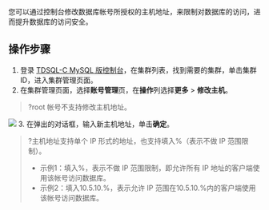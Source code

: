 
您可以通过控制台修改数据库帐号所授权的主机地址，来限制对数据库的访问，进而提升数据库的访问安全。

## 操作步骤
1. 登录 [TDSQL-C MySQL 版控制台](https://console.cloud.tencent.com/cynosdb)，在集群列表，找到需要的集群，单击集群 ID，进入集群管理页面。
2. 在集群管理页面，选择**账号管理**页，在**操作**列选择**更多** > **修改主机**。
>?root 帐号不支持修改主机地址。
>
![](https://main.qcloudimg.com/raw/b45f1f037c68a302f138a19b3670eb32.png)
3. 在弹出的对话框，输入新主机地址，单击**确定**。
>?主机地址支持单个 IP 形式的地址，也支持填入%（表示不做 IP 范围限制）。
>- 示例1：填入%，表示不做 IP 范围限制，即允许所有 IP 地址的客户端使用该帐号访问数据库。
>- 示例2：填入10.5.10.%，表示允许 IP 范围在10.5.10.%内的客户端使用该帐号访问数据库。

